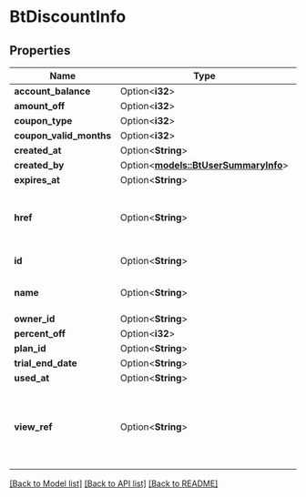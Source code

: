 # BtDiscountInfo

## Properties

Name | Type | Description | Notes
------------ | ------------- | ------------- | -------------
**account_balance** | Option<**i32**> |  | [optional]
**amount_off** | Option<**i32**> |  | [optional]
**coupon_type** | Option<**i32**> |  | [optional]
**coupon_valid_months** | Option<**i32**> |  | [optional]
**created_at** | Option<**String**> |  | [optional]
**created_by** | Option<[**models::BtUserSummaryInfo**](BTUserSummaryInfo.md)> |  | [optional]
**expires_at** | Option<**String**> |  | [optional]
**href** | Option<**String**> | URI to fetch complete information of the resource. | [optional]
**id** | Option<**String**> | Id of the resource. | [optional]
**name** | Option<**String**> | Name of the resource. | [optional]
**owner_id** | Option<**String**> |  | [optional]
**percent_off** | Option<**i32**> |  | [optional]
**plan_id** | Option<**String**> |  | [optional]
**trial_end_date** | Option<**String**> |  | [optional]
**used_at** | Option<**String**> |  | [optional]
**view_ref** | Option<**String**> | URI to visualize the resource in a webclient if applicable. | [optional]

[[Back to Model list]](../README.md#documentation-for-models) [[Back to API list]](../README.md#documentation-for-api-endpoints) [[Back to README]](../README.md)


